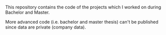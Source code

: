 This repository contains the code of the projects which I worked on during Bachelor and Master.

More advanced code (i.e. bachelor and master thesis) can't be published since data are private (company data). 
